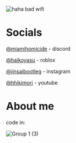 ![haha bad wifi](https://i.pinimg.com/736x/95/e1/b5/95e1b5d72d0404485624954fa8b4fd3f.jpg)


# Socials
[@miamihomicide](https://discordapp.com/users/957499162033811487) - discord

[@haikoyasu](https://www.roblox.com/users/4666088653/profile) - roblox

[@jinsaibootleg](https://www.instagram.com/jinsaibootleg/) - instagram

[@hhikimori](https://www.youtube.com/@hhikimori) - youtube


# About me
code in:




![Group 1 (3)](https://github.com/heistrunsyou/heistrunsyou/assets/154766120/54f1dab0-9d11-43b9-9c02-9a2a38a5abc2)

